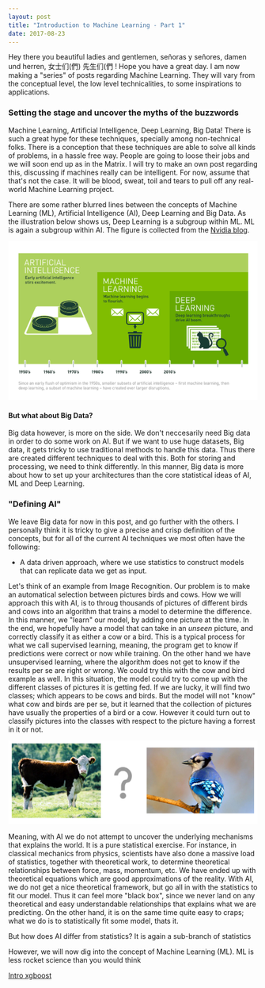 ```yaml
---
layout: post
title: "Introduction to Machine Learning - Part 1"
date: 2017-08-23
---
```


Hey there you beautiful ladies and gentlemen, señoras y señores, damen und herren, 女士们(們) 先生们(們 ! Hope you have a great day. I am now making a "series" of posts regarding Machine Learning. They will vary from the conceptual level, the low level technicalities, to some inspirations to applications. 


### Setting the stage and uncover the myths of the buzzwords 

Machine Learning, Artificial Intelligence, Deep Learning, Big Data! There is such a great hype for these techniques, specially among non-technical folks. There is a conception that these techniques are able to solve all kinds of problems, in a hassle free way. People are going to loose their jobs and we will soon end up as in the Matrix. I will try to make an own post regarding this, discussing if machines really can be intelligent. For now, assume that that's not the case. It will be blood, sweat, toil and tears to pull off any real-world Machine Learning project. 

There are some rather blurred lines between the concepts of Machine Learning (ML), Artificial Intelligence (AI), Deep Learning and Big Data. As the illustration below shows us, Deep Learning is a subgroup within ML. ML is again a subgroup within AI. The figure is collected from the [Nvidia blog](https://blogs.nvidia.com/blog/2016/07/29/whats-difference-artificial-intelligence-machine-learning-deep-learning-ai/).

![center](/figs/2017-08-23-intro-ML/Deep_Learning_Icons_R5_PNG.png)

#### But what about Big Data? 
Big data however, is more on the side. We don't neccesarily need Big data in order to do some work on AI. But if we want to use huge datasets, Big data, it gets tricky to use traditional methods to handle this data. Thus there are created different techniques to deal with this. Both for storing and processing, we need to think differently. In this manner, Big data is more about how to set up your architectures than the core statistical ideas of AI, ML and Deep Learning. 


### "Defining AI"

We leave Big data for now in this post, and go further with the others. I personally think it is tricky to give a precise and crisp definition of the concepts, but for all of the current AI techniques we most often have the following:
 * A data driven approach, where we use statistics to construct models that can replicate data we get as input.

Let's think of an example from Image Recognition. Our problem is to make an automatical selection between pictures birds and cows. How we will approach this with AI, is to throug thousands of pictures of different birds and cows into an algorithm that trains a model to determine the difference. In this manner, we "learn" our model, by adding one picture at the time. In the end, we hopefully have a model that can take in an *unseen* picture, and correctly classify it as either a cow or a bird. This is a typical process for what we call supervised learning, meaning, the program get to know if predictions were correct or now while training. On the other hand we have unsupervised learning, where the algorithm does not get to know if the results per se are right or wrong. We could try this with the cow and bird example as well. In this situation, the model could try to come up with the different classes of pictures it is getting fed. If we are lucky, it will find two classes; which appears to be cows and birds. But the model will not "know" what cow and birds are per se, but it learned that the collection of pictures have usually the properties of a bird or a cow. However it could turn out to classify pictures into the classes with respect to the picture having a forrest in it or not.

![center](/figs/2017-08-23-intro-ML/cow_bird.png)


Meaning, with AI we do not attempt to uncover the underlying mechanisms that explains the world. It is a pure statistical exercise. For instance, in classical mechanics from physics, scientists have also done a massive load of statistics, together with theoretical work, to determine theoretical relationships between force, mass, momentum, etc. We have ended up with theoretical equations which are good approximations of the reality. With AI, we do not get a nice theoretical framework, but go all in with the statistics to fit our model. Thus it can feel more "black box", since we never land on any theoretical and easy understandable relationships that explains what we are predicting. On the other hand, it is on the same time quite easy to craps; what we do is to statistically fit some model, thats it. 

But how does AI differ from statistics? It is again a sub-branch of statistics

However, we will now dig into the concept of Machine Learning (ML). ML is less rocket science than you would think

[Intro xgboost](https://xgboost.readthedocs.io/en/latest/model.html)


